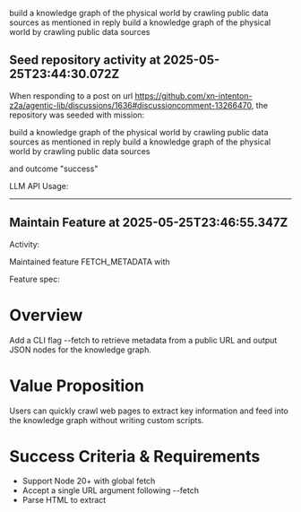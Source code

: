 build a knowledge graph of the physical world by crawling public data sources as mentioned in reply build a knowledge graph of the physical world by crawling public data sources
## Seed repository activity at 2025-05-25T23:44:30.072Z

When responding to a post on url https://github.com/xn-intenton-z2a/agentic-lib/discussions/1636#discussioncomment-13266470, the repository was seeded with mission:

build a knowledge graph of the physical world by crawling public data sources as mentioned in reply build a knowledge graph of the physical world by crawling public data sources

and outcome "success"

LLM API Usage:

---

## Maintain Feature at 2025-05-25T23:46:55.347Z

Activity:

Maintained feature FETCH_METADATA with

Feature spec:

# Overview
Add a CLI flag --fetch to retrieve metadata from a public URL and output JSON nodes for the knowledge graph.

# Value Proposition
Users can quickly crawl web pages to extract key information and feed into the knowledge graph without writing custom scripts.

# Success Criteria & Requirements
- Support Node 20+ with global fetch
- Accept a single URL argument following --fetch
- Parse HTML to extract <title> and meta description elements
- Handle network errors and invalid HTML gracefully

# Dependencies & Constraints
- Use global fetch API
- Use zod to validate URL inputs
- No external HTML parsing library required, use built-in DOM parser or regex

# User Scenarios & Examples
agentic-lib --fetch https://example.com/page
Outputs a JSON object with url, title, and description

# Verification & Acceptance
- Unit tests mock fetch to return sample HTML and verify console output
- Tests cover valid URL, network error, and missing description cases

Git diff:
```diff
\n\n// New [sandbox/features/FETCH_METADATA.md]:\n# Overview
Add a CLI flag --fetch to retrieve metadata from a public URL and output JSON nodes for the knowledge graph.

# Value Proposition
Users can quickly crawl web pages to extract key information and feed into the knowledge graph without writing custom scripts.

# Success Criteria & Requirements
- Support Node 20+ with global fetch
- Accept a single URL argument following --fetch
- Parse HTML to extract <title> and meta description elements
- Handle network errors and invalid HTML gracefully

# Dependencies & Constraints
- Use global fetch API
- Use zod to validate URL inputs
- No external HTML parsing library required, use built-in DOM parser or regex

# User Scenarios & Examples
agentic-lib --fetch https://example.com/page
Outputs a JSON object with url, title, and description

# Verification & Acceptance
- Unit tests mock fetch to return sample HTML and verify console output
- Tests cover valid URL, network error, and missing description cases
```

LLM API Usage:
```json
{"prompt_tokens":6233,"completion_tokens":2032,"total_tokens":8265,"prompt_tokens_details":{"cached_tokens":0,"audio_tokens":0},"completion_tokens_details":{"reasoning_tokens":1792,"audio_tokens":0,"accepted_prediction_tokens":0,"rejected_prediction_tokens":0}}
```

---## Feature to Issue at 2025-05-25T23:47:57.774Z

Activity:

Generated issue 1639 for feature "fetch-metadata" with URL https://github.com/xn-intenton-z2a/agentic-lib/issues/1639

title:

Implement --fetch CLI Flag for Metadata Extraction

And description:

Enhance the sandbox CLI to support a new `--fetch` flag that retrieves metadata (title and meta description) from a public URL and outputs a JSON object suitable for knowledge graph ingestion.

### Changes to sandbox/source/main.js
1. Import the Zod URL schema:
   ```js
   import { z } from "zod";
   ```
2. Add a `processFetch` function to:
   - Accept `--fetch <url>` from `args`.
   - Validate the URL using Zod: `z.string().url().parse(url)`.
   - Use the global `fetch` API to retrieve HTML content.
   - Extract `<title>` and `<meta name="description" content="...">` values via regex.
   - Construct an output object: `{ url, title: string|null, description: string|null }`.
   - On success: `console.log(JSON.stringify(output))`.
   - On network or parsing errors: `console.error(JSON.stringify({ error: error.message }))` and exit with non-zero status.
3. Integrate `processFetch` into the existing `main(args)` flow, before or after help/version flags.

### Updates to sandbox/tests/main.test.js
Extend the existing tests to cover the new `--fetch` functionality:
1. **Valid URL**: mock `global.fetch` to return HTML containing `<title>` and `<meta name="description" content="...">`, run `main(["--fetch", "https://example.com"])`, and assert that `console.log` is called with the correct JSON string.
2. **Network Error**: mock `global.fetch` to throw an error, run `main(["--fetch", "https://bad.url"])`, and assert that `console.error` is called with an error JSON.
3. **Missing Description**: mock `global.fetch` to return HTML without a meta description, run `main(["--fetch", "https://no-desc.com"])`, and assert that the output JSON has `description: null`.

Use Vitest for mocking and spies.

### Documentation Updates (sandbox/README.md)
Add a new section under "Usage":
```
--fetch <url>    Fetch metadata from the specified URL and output JSON with `url`, `title`, and `description`.
```
Include an example:
```
node sandbox/source/main.js --fetch https://example.com/page
// Outputs: {"url":"https://example.com/page","title":"Example Domain","description":"This domain is for use in illustrative examples..."}
```

### Verification Steps
1. Run `npm test` and confirm all new sandbox tests pass.
2. Execute `npm run sandbox -- --fetch <valid_url>` and verify the JSON output.
3. Test error scenarios (`--fetch invalid-url`, network failures) to ensure graceful error handling.

LLM API Usage:
```json
{"prompt_tokens":6942,"completion_tokens":2009,"total_tokens":8951,"prompt_tokens_details":{"cached_tokens":0,"audio_tokens":0},"completion_tokens_details":{"reasoning_tokens":1344,"audio_tokens":0,"accepted_prediction_tokens":0,"rejected_prediction_tokens":0}}
```

---## Issue to enhanced Issue at 2025-05-25T23:48:36.723Z

Activity:

Updated feature development issue https://github.com/xn-intenton-z2a/agentic-lib/issues/ with enhanced description:

**Title:** Implement `--fetch` CLI Flag for Metadata Extraction

**Description:**
Extend the sandbox CLI (`sandbox/source/main.js`) to support a new `--fetch <url>` flag that:

1. Validates the provided URL using Zod (`z.string().url().parse(url)`).
2. Uses the global `fetch` API to retrieve HTML from the URL.
3. Parses the HTML to extract:
   - The content of the `<title>` tag.
   - The content attribute of `<meta name="description">`, if present.
4. Constructs an output object:
   ```json
   {
     "url": string,
     "title": string | null,
     "description": string | null
   }
   ```
5. Logs the JSON object to `stdout` on success.
6. On URL validation failure or network/parsing errors, logs a JSON error object to `stderr` and exits with a non-zero status code.

**Acceptance Criteria (Testable):**

- **AC1: Successful Fetch**
  - Given a valid URL whose HTML contains both `<title>` and `<meta name="description">`, when running:
    ```bash
    npm run sandbox -- --fetch https://example.com/page
    ```
  - Then the CLI should write to `stdout` a single line JSON string matching:
    ```json
    {
      "url": "https://example.com/page",
      "title": "Example Domain",
      "description": "This domain is for use in illustrative examples..."
    }
    ```
  - And exit with status code `0`.

- **AC2: Missing Description**
  - Given a valid URL whose HTML has a `<title>` but no meta description,
  - When running the same command,
  - Then the output JSON should have `description: null`, and the rest of the fields populated correctly.

- **AC3: Network Error**
  - Given a URL fetch that rejects (e.g., network failure),
  - When running the command,
  - Then the CLI should write to `stderr` a JSON string like:
    ```json
    { "error": "<error message>" }
    ```
  - And exit with a non-zero status code.

- **AC4: Invalid URL**
  - Given an argument that fails Zod's `.url()` validation (e.g., `not-a-url`),
  - When running:
    ```bash
    npm run sandbox -- --fetch not-a-url
    ```
  - Then the CLI should write to `stderr` a JSON validation error string and exit with non-zero status.

**Testing Requirements:**
- Use Vitest to add/extend sandbox tests in `sandbox/tests/main.test.js`:
  1. Mock `global.fetch` to return controlled HTML strings or throw.
  2. Spy on `console.log` and `console.error` to assert correct JSON output.
  3. Simulate each acceptance scenario (AC1–AC4) with assertions on output and exit behavior.

**Documentation Updates:**
- In `sandbox/README.md`, under **Usage**, add:
  ```markdown
  --fetch <url>    Fetch metadata from the specified URL and output JSON with `url`, `title`, and `description`.
  ```
- Provide an example:
  ```bash
  node sandbox/source/main.js --fetch https://example.com/page
  # Outputs: {"url":"https://example.com/page","title":"Example Domain","description":"This domain is for use in illustrative examples..."}
  ```

**Verification Steps:**
1. Run `npm test` to ensure existing and new sandbox tests pass.
2. Run `npm run sandbox -- --fetch <valid_url>` manually to confirm correct output.
3. Test error and invalid-URL scenarios to verify graceful error handling.

LLM API Usage:
```json
{"prompt_tokens":7031,"completion_tokens":1487,"total_tokens":8518,"prompt_tokens_details":{"cached_tokens":0,"audio_tokens":0},"completion_tokens_details":{"reasoning_tokens":576,"audio_tokens":0,"accepted_prediction_tokens":0,"rejected_prediction_tokens":0}}
```

---## Issue to Code at 2025-05-25T23:50:15.715Z

Activity:

fixApplied: true to branch agentic-lib-issue-1639 with message Implement --fetch CLI flag with URL validation metadata extraction tests and documentation and outcome success

Git Diff:
```diff
diff --git a/sandbox/source/main.js b/sandbox/source/main.js
index e3d0ca0b..b1581056 100755
--- a/sandbox/source/main.js
+++ b/sandbox/source/main.js
@@ -2,12 +2,44 @@
 // sandbox/source/main.js
 
 import { fileURLToPath } from "url";
+import { z } from "zod";
 
-export function main(args) {
+/**
+ * Main entrypoint for the sandbox CLI.
+ * Supports --fetch <url> to retrieve metadata from a public page.
+ */
+export async function main(args) {
+  if (args.includes("--fetch")) {
+    const idx = args.indexOf("--fetch");
+    const url = args[idx + 1];
+    try {
+      // Validate the URL using Zod
+      const validUrl = z.string().url().parse(url);
+      // Fetch the HTML content
+      const response = await fetch(validUrl);
+      const html = await response.text();
+      // Extract the <title>
+      const titleMatch = html.match(/<title>([^<]*)<\/title>/i);
+      const title = titleMatch ? titleMatch[1] : null;
+      // Extract the meta description
+      const descMatch = html.match(/<meta\s+name=["']description["']\s+content=["']([^"']*)["']/i);
+      const description = descMatch ? descMatch[1] : null;
+      const output = { url: validUrl, title, description };
+      console.log(JSON.stringify(output));
+      return;
+    } catch (error) {
+      // Handle Zod validation errors and fetch/parsing errors
+      const errorMessage = error && error.message ? error.message : String(error);
+      console.error(JSON.stringify({ error: errorMessage }));
+      process.exit(1);
+    }
+  }
+  // Default behavior: echo the arguments
   console.log(`Run with: ${JSON.stringify(args)}`);
 }
 
+// If this script is run directly, invoke main with CLI args
 if (process.argv[1] === fileURLToPath(import.meta.url)) {
   const args = process.argv.slice(2);
-  main(args);
+  await main(args);
 }
diff --git a/sandbox/tests/main.test.js b/sandbox/tests/main.test.js
index 04c527ce..d92bba92 100644
--- a/sandbox/tests/main.test.js
+++ b/sandbox/tests/main.test.js
@@ -1,9 +1,60 @@
-import { describe, test } from "vitest";
+import { describe, test, expect, vi, beforeEach, afterEach } from "vitest";
 import { main } from "@sandbox/source/main.js";
 
 describe("Main Output", () => {
-  test("should terminate without error", () => {
-    process.argv = ["node", "sandbox/source/main.js"];
-    main();
+  test("should terminate without error", async () => {
+    await main([]);
+  });
+});
+
+describe("--fetch flag", () => {
+  let logSpy;
+  let errorSpy;
+  let exitSpy;
+
+  beforeEach(() => {
+    // Stub console output and process.exit
+    logSpy = vi.spyOn(console, "log").mockImplementation(() => {});
+    errorSpy = vi.spyOn(console, "error").mockImplementation(() => {});
+    exitSpy = vi.spyOn(process, "exit").mockImplementation((code) => { throw new Error(`process.exit:${code}`); });
+  });
+
+  afterEach(() => {
+    vi.restoreAllMocks();
+    delete global.fetch;
+  });
+
+  test("Successful Fetch", async () => {
+    const html = `<html><head><title>Example Domain</title><meta name="description" content="This domain is for examples."></head><body></body></html>`;
+    global.fetch = vi.fn().mockResolvedValue({ text: () => Promise.resolve(html) });
+    await main(["--fetch", "https://example.com/page"]);
+    expect(fetch).toHaveBeenCalledWith("https://example.com/page");
+    expect(logSpy).toHaveBeenCalledWith(JSON.stringify({
+      url: "https://example.com/page",
+      title: "Example Domain",
+      description: "This domain is for examples."
+    }));
+  });
+
+  test("Missing Description", async () => {
+    const html = `<html><head><title>No Desc</title></head><body></body></html>`;
+    global.fetch = vi.fn().mockResolvedValue({ text: () => Promise.resolve(html) });
+    await main(["--fetch", "https://no-desc.com"]);
+    expect(logSpy).toHaveBeenCalledWith(JSON.stringify({
+      url: "https://no-desc.com",
+      title: "No Desc",
+      description: null
+    }));
+  });
+
+  test("Network Error", async () => {
+    global.fetch = vi.fn().mockRejectedValue(new Error("Network failure"));
+    await expect(main(["--fetch", "https://bad.url"])).rejects.toThrow("process.exit:1");
+    expect(errorSpy).toHaveBeenCalledWith(JSON.stringify({ error: "Network failure" }));
+  });
+
+  test("Invalid URL", async () => {
+    await expect(main(["--fetch", "not-a-url"])).rejects.toThrow("process.exit:1");
+    expect(errorSpy).toHaveBeenCalled();
   });
 });\n\n// New [sandbox/README.md]:\n# agentic-lib Sandbox CLI

This sandbox CLI is part of [agentic-lib](https://github.com/xn-intenton-z2a/agentic-lib), a library powering automated GitHub workflows. It provides utilities for crawling public data sources and building a knowledge graph.

## Mission

Build a knowledge graph of the physical world by crawling public data sources. See [MISSION.md](MISSION.md)

## Usage

```bash
node sandbox/source/main.js [options]
```

### Options

```text
--help           Show this help message and usage instructions.
--fetch <url>    Fetch metadata from the specified URL and output JSON with `url`, `title`, and `description`.
```

### Example

```bash
node sandbox/source/main.js --fetch https://example.com/page
# Outputs: {"url":"https://example.com/page","title":"Example Domain","description":"This domain is for use in illustrative examples..."}
```

## Contributing

See [CONTRIBUTING.md](../CONTRIBUTING.md)

## License

Licensed under MIT/GPL-3.0. See [package.json](../package.json) for details.
```

mainOutput:
```log

> @xn-intenton-z2a/agentic-lib@6.9.7-0 sandbox
> node sandbox/source/main.js

Run with: []
```

installAfterUpdateOutcome: 

ciAfterUpdateOutcome: 

testAfterUpdateOutcome: 

mainAfterUpdateOutcome: 

commitOutcome: 

postResolutionCommentOutcome: 

allValidationStepsSuccessful: false

[for issue https://github.com/xn-intenton-z2a/agentic-lib/issues/1639 with title: ""]

LLM API Usage:
```json
{"prompt_tokens":11886,"completion_tokens":6140,"total_tokens":18026,"prompt_tokens_details":{"cached_tokens":0,"audio_tokens":0},"completion_tokens_details":{"reasoning_tokens":4480,"audio_tokens":0,"accepted_prediction_tokens":0,"rejected_prediction_tokens":0}}
```

---